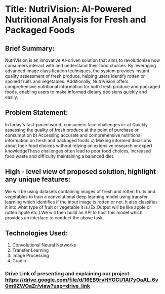 # Title: NutriVision: AI-Powered Nutritional Analysis for Fresh and Packaged Foods
## Brief Summary:
NutriVision is an innovative AI-driven solution that aims to revolutionize how consumers interact with and understand their food choices. By leveraging advanced image classification techniques, the system provides instant quality assessment of fresh produce, helping users identify rotten or spoiled fruits and vegetables. Additionally, NutriVision offers comprehensive nutritional information for both fresh produce and packaged foods, enabling users to make informed dietary decisions quickly and easily.
## Problem Statement:
In today's fast-paced world, consumers face challenges in:
a) Quickly assessing the quality of fresh produce at the point of purchase or consumption 
b) Accessing accurate and comprehensive nutritional information on fresh and packaged foods
c) Making informed decisions about their food choices without relying on extensive research or expert knowledgeThese challenges often lead to poor food choices, increased food waste and difficulty maintaining a balanced diet.
## High - level view of proposed solution, highlight any unique features:
We will be using datasets containing images of fresh and rotten fruits and vegetables to train a convolutional deep learning model using transfer learning which identifies if the input image is rotten or not. It also classifies it into what type of fruit or vegetable it is.(Ex:Output will be like apple or rotten apple etc.).We will then build an API to host this model which provides an interface to conduct the above task.
## Technologies Used:
1. Convolutional Neural Networks
2. Transfer Learning
3. Image Processing
4. Gradio
### Drive Link of presenting and explaining our project: https://drive.google.com/file/d/16EB9rvHYOCU1Al7yOaAL_6v0m9ZWOaZr/view?usp=drive_link
